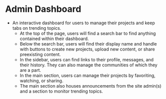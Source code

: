 # Admin Dashboard
- An interactive dashboard for users to manage their projects and keep tabs on trending topics.
    - At the top of the page, users will find a search bar to find anything contained within their dashboard.
    - Below the search bar, users will find their display name and handle with buttons to create new projects, upload new content, or share preexisting content.
    - In the sidebar, users can find links to their profile, messages, and their history. They can also manage the communities of which they are a part.
    - In the main section, users can manage their projects by favoriting, watching, or sharing.
    - The main section also houses announcements from the site admin(s) and a section to monitor trending topics. 